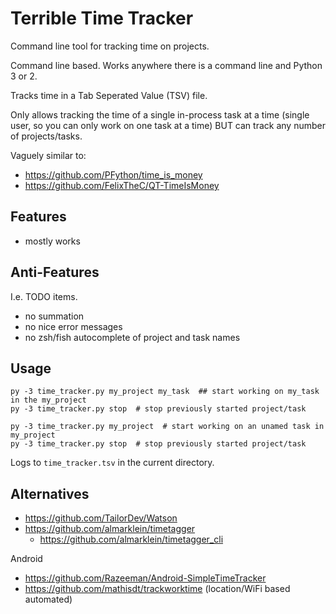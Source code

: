 # Terrible Time Tracker

Command line tool for tracking time on projects.

Command line based. Works anywhere there is a command line and Python 3 or 2.

Tracks time in a Tab Seperated Value (TSV) file.

Only allows tracking the time of a single in-process task at a time (single user, so you can only work on one task at a time) BUT can track any number of projects/tasks.

Vaguely similar to:

  * https://github.com/PFython/time_is_money
  * https://github.com/FelixTheC/QT-TimeIsMoney

## Features

 * mostly works

## Anti-Features

I.e. TODO items.

  * no summation
  * no nice error messages
  * no zsh/fish autocomplete of project and task names

## Usage

    py -3 time_tracker.py my_project my_task  ## start working on my_task in the my_project
    py -3 time_tracker.py stop  # stop previously started project/task

    py -3 time_tracker.py my_project  # start working on an unamed task in my_project
    py -3 time_tracker.py stop  # stop previously started project/task

Logs to `time_tracker.tsv` in the current directory.

## Alternatives

  * https://github.com/TailorDev/Watson
  * https://github.com/almarklein/timetagger
      * https://github.com/almarklein/timetagger_cli

Android

  * https://github.com/Razeeman/Android-SimpleTimeTracker
  * https://github.com/mathisdt/trackworktime (location/WiFi based automated)

